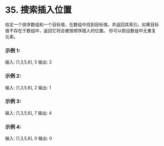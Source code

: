 # 35. 搜索插入位置
给定一个排序数组和一个目标值，在数组中找到目标值，并返回其索引。如果目标值不存在于数组中，返回它将会被按顺序插入的位置。
你可以假设数组中无重复元素。

### 示例 1:

输入: [1,3,5,6], 5
输出: 2

### 示例 2:

输入: [1,3,5,6], 2
输出: 1

### 示例 3:

输入: [1,3,5,6], 7
输出: 4

### 示例 4:

输入: [1,3,5,6], 0
输出: 0

